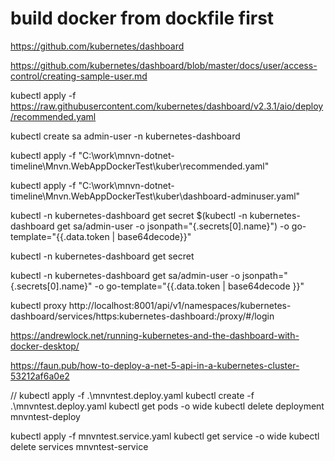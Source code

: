 ﻿# build docker from dockfile first



https://github.com/kubernetes/dashboard

https://github.com/kubernetes/dashboard/blob/master/docs/user/access-control/creating-sample-user.md



kubectl apply -f https://raw.githubusercontent.com/kubernetes/dashboard/v2.3.1/aio/deploy/recommended.yaml

kubectl create sa admin-user -n kubernetes-dashboard

kubectl apply -f "C:\work\mnvn-dotnet-timeline\Mnvn.WebAppDockerTest\kuber\recommended.yaml"


kubectl apply -f "C:\work\mnvn-dotnet-timeline\Mnvn.WebAppDockerTest\kuber\dashboard-adminuser.yaml"


kubectl -n kubernetes-dashboard get secret $(kubectl -n kubernetes-dashboard get sa/admin-user -o jsonpath="{.secrets[0].name}") -o go-template="{{.data.token | base64decode}}"


kubectl -n kubernetes-dashboard get secret

kubectl -n kubernetes-dashboard get sa/admin-user -o jsonpath="{.secrets[0].name}" -o go-template="{{.data.token | base64decode }}"

kubectl proxy
http://localhost:8001/api/v1/namespaces/kubernetes-dashboard/services/https:kubernetes-dashboard:/proxy/#/login

https://andrewlock.net/running-kubernetes-and-the-dashboard-with-docker-desktop/


https://faun.pub/how-to-deploy-a-net-5-api-in-a-kubernetes-cluster-53212af6a0e2

 
 // kubectl apply -f .\mnvntest.deploy.yaml
 kubectl create -f .\mnvntest.deploy.yaml
 kubectl get pods -o wide
 kubectl delete deployment mnvntest-deploy

 kubectl apply -f mnvntest.service.yaml
 kubectl get service -o wide
 kubectl delete services mnvntest-service